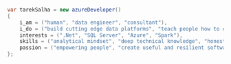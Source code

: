 ```csharp
var tarekSalha = new azureDeveloper()
{
    i_am = ("human", "data engineer", "consultant"),
    i_do = ("build cutting edge data platforms", "teach people how to create informative reports"),
    interests = (".Net", "SQL Server", "Azure", "Spark"),
    skills = ("analytical mindset", "deep technical knowledge", "honest and blunt communication", "curiosity"),
    passion = ("empowering people", "create useful and resilient software")
};
```
<!---
TarekSalha/TarekSalha is a ✨ special ✨ repository because its `README.md` (this file) appears on your GitHub profile.
You can click the Preview link to take a look at your changes.
--->
